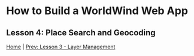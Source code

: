 # How to Build a WorldWind Web App

## Lesson 4: Place Search and Geocoding

[Home](index.md) |  [Prev: Lesson 3 - Layer Management](lesson-3.md)